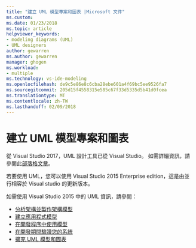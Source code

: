 ```yaml
---
title: "建立 UML 模型專案和圖表 |Microsoft 文件"
ms.custom: 
ms.date: 01/23/2018
ms.topic: article
helpviewer_keywords:
- modeling diagrams (UML)
- UML designers
author: gewarren
ms.author: gewarren
manager: ghogen
ms.workload:
- multiple
ms.technology: vs-ide-modeling
ms.openlocfilehash: de9c5e86e8c6cba28ebe601a4f69bc5ee9526fa7
ms.sourcegitcommit: 205d15f4558315e585c67f33d5335d5b41d0fcea
ms.translationtype: MT
ms.contentlocale: zh-TW
ms.lasthandoff: 02/09/2018
---
```

# <a name="create-uml-modeling-projects-and-diagrams"></a>建立 UML 模型專案和圖表

從 Visual Studio 2017，UML 設計工具已從 Visual Studio。 如需詳細資訊，請參閱此[部落格文章](https://blogs.msdn.microsoft.com/visualstudioalm/2016/10/14/uml-designers-have-been-removed-layer-designer-now-supports-live-architectural-analysis/)。

若要使用 UML，您可以使用 Visual Studio 2015 Enterprise edition，這是由並行相容於 Visual studio 的更新版本。

如需使用 Visual Studio 2015 中的 UML 資訊，請參閱：

* [分析架構並製作架構模型](https://msdn.microsoft.com/library/57b85fsc%28v=vs.140%29.aspx)
* [建立應用程式模型](https://msdn.microsoft.com/library/dd409436%28v=vs.140%29.aspx)
* [在開發程序中使用模型](https://msdn.microsoft.com/library/dd409423%28v=vs.140%29.aspx)
* [在開發期間驗證您的系統](https://msdn.microsoft.com/library/dd409448%28v=vs.140%29.aspx)
* [擴充 UML 模型和圖表](https://msdn.microsoft.com/library/ee329484%28v=vs.140%29.aspx)